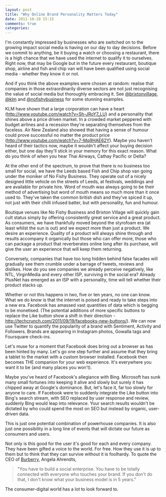 ```yaml
---
layout: post
title: "Why Online Brand Personality Matters Today"
date: 2011-10-10 15:15
comments: true
categories: 
---
```

I'm constantly impressed by businesses who are switched on to the growing impact social media is having on our day to day decisions. Before we commit to anything, be it buying a watch or choosing a restaurant, there is a high chance that we have used the internet to qualify it to ourselves. Right now, that may be Google but in the future every restaurant, boutique shop, airline and fish and chip van will have been qualified using social media - whether they know it or not.

And if you think the above examples were chosen at random: realise that companies in those extraordinarily diverse sectors are not just recognising the value of social media but thoroughly embracing it. See <a href="http://twitter.com/#!/BrixtonVillage">@brixtonvillage</a>, <a href="http://twitter.com/#!/klm">@klm</a> and <a href="http://twitter.com/#!/NoFishyBusiness">@nofishybusiness</a> for some stunning examples.

KLM have shown that a large corporation can have a heart (<a href="http://www.youtube.com/watch?v=Sh-JRoY7_LU">http://www.youtube.com/watch?v=Sh-JRoY7_LU</a>) and a personality that shines above a price driven market. In a crowded market peppered with budget airlines and a recession they're separating themselves from the faceless. Air New Zealand  also showed that having a sense of humour could prove successful no matter the product price (<a href="http://www.youtube.com/watch?v=7-Mq9HAE62Y">http://www.youtube.com/watch?v=7-Mq9HAE62Y</a>). Maybe you haven't heard of their tactics now, maybe it wouldn't affect your buying decision either, but one day they'll stick in your memory for this exact reason. What do you think of when you hear Thai Airways, Cathay Pacific or Delta?

At the other end of the spectrum, to prove that there is no business too small for social, we have the Leeds based Fish and Chip shop van going under the moniker of No Fishy Business. They operate out of a nicely designed little vehicle on the streets of Leeds, at festivals, weddings and are available for private hire. Word of mouth was always going to be their method of advertising but word of mouth means so much more than it once used to. They've taken the common british dish and they've spiced it up, not just with their chilli infused batter, but with personality, fun and humour. 

Boutique venues like No Fishy Business and Brixton Village will quickly gain cult status simply by offering consistently great service and a great product. As consumers, we have thankfully moved beyond the styrofoam era (at least whilst the sun is out) and we expect more than just a product. We desire an experience. Quality of a product will always shine through and results accompany it organically but those who can offer more, those who can package a product that reverberates online long after its purchase, will give the user an experience that will keep them returning.

Conversely, companies that have too long hidden behind false facades will gradually see them crumble under a barrage of tweets, reviews and dislikes. How do you see companies we already perceive negatively, like NTL, VirginMedia and every other ISP, surviving in the social era? Already PlusNet has emerged as an ISP with a personality, time will tell whether their product stacks up.

Whether or not this happens in two, five or ten years, no one can know. What we do know is that the internet is poised and ready to take steps into a new era. Facebook has amassed vast quantities of data which is begging to be monetised. (The potential additions of more specific buttons to replace the Like button show a shift in their direction - <a href="http://techcrunch.com/2011/09/19/facebooks-new-buttons/">http://techcrunch.com/2011/09/19/facebooks-new-buttons/</a>). We can now use Twitter to quantify the popularity of a brand with Sentiment, Activity and Followers. Brands are appearing in Instagram photos, Gowalla tags and Foursquare check-ins. 

Let's muse for a moment that Facebook does bring out a browser as has been hinted by many. Let's go one step further and assume that they bring a tablet to the market with a custom browser installed. Facebook then becomes THE companion for your web experience. It's everywhere you want it to be (and many places you won't). 

Maybe you've heard of Facebook's allegiance with Bing. Microsoft has sunk many small fortunes into keeping it alive and slowly but surely it has chipped away at Google's dominance. But, let's face it, far too slowly for anyone to care. If Facebook were to suddenly integrate the Like button into Bing's search stream, with SEO replaced by user response and review, suddenly Bing would leap into relevance. Your search results wouldn't be dictated by who could spend the most on SEO but instead by organic, user-driven data.

This is just one potential combination of powerhouse companies. It is also just one possibility in a long line of events that will dictate our future as consumers and users.

Not only is this good for the user it's good for each and every company. They have been gifted a voice to the world. For free. How they use it is up to them but to think that they can survive without it is foolhardy. To quote the CEO of <a href="http://www.burberry.com">Burberry</a>, Angela Ahrendts, 

<blockquote>"You have to build a social enterprise. You have to be totally connected with everyone who touches your brand. If you don't do that, I don't know what your business model is in 5 years."</blockquote>

The consumer-digital world has a lot to look forward to.